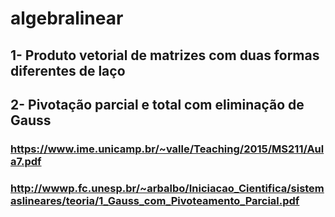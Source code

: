 # algebralinear

## 1- Produto vetorial de matrizes com duas formas diferentes de laço
## 2- Pivotação parcial e total com eliminação de Gauss
### https://www.ime.unicamp.br/~valle/Teaching/2015/MS211/Aula7.pdf
### http://wwwp.fc.unesp.br/~arbalbo/Iniciacao_Cientifica/sistemaslineares/teoria/1_Gauss_com_Pivoteamento_Parcial.pdf
